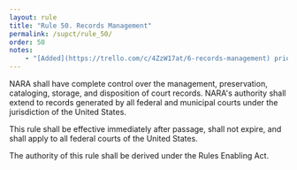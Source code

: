 ```yaml
---
layout: rule
title: "Rule 50. Records Management"
permalink: /supct/rule_50/
order: 50
notes:
    - "[Added](https://trello.com/c/4ZzW17at/6-records-management) prior to June 1st, 2025"
---
```


NARA shall have complete control over the management, preservation, cataloging, storage, and disposition of court records. NARA's authority shall extend to records generated by all federal and municipal courts under the jurisdiction of the United States.


This rule shall be effective immediately after passage, shall not expire, and shall apply to all federal courts of the United States.


The authority of this rule shall be derived under the Rules Enabling Act.